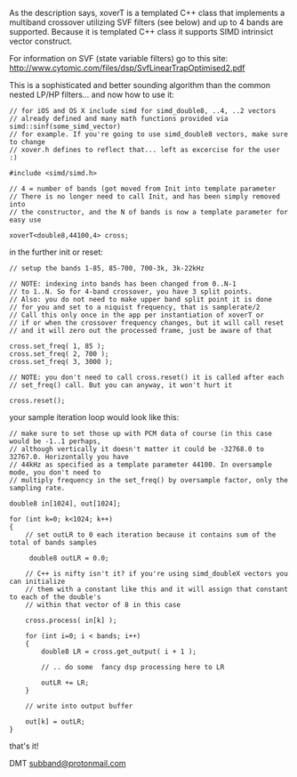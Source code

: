 As the description says, xoverT is a templated C++ class that implements a
multiband crossover utilizing SVF filters (see below) and up to 4 bands are supported.
Because it is templated C++ class it supports SIMD intrinsict vector construct.

For information on SVF (state variable filters) go to this site:
http://www.cytomic.com/files/dsp/SvfLinearTrapOptimised2.pdf

This is a sophisticated and better sounding algorithm than the 
common nested LP/HP filters... and now how to use it:

    // for iOS and OS X include simd for simd_double8, ..4, ..2 vectors
    // already defined and many math functions provided via simd::sinf(some_simd_vector)
    // for example. If you're going to use simd_double8 vectors, make sure to change 
    // xover.h defines to reflect that... left as excercise for the user :)
    
    #include <simd/simd.h>
    
    // 4 = number of bands (got moved from Init into template parameter
    // There is no longer need to call Init, and has been simply removed into
    // the constructor, and the N of bands is now a template parameter for easy use
    
    xoverT<double8,44100,4> cross;

in the further init or reset:

    // setup the bands 1-85, 85-700, 700-3k, 3k-22kHz
    
    // NOTE: indexing into bands has been changed from 0..N-1 
    // to 1..N. So for 4-band crossover, you have 3 split points.
    // Also: you do not need to make upper band split point it is done
    // for you and set to a niquist frequency, that is samplerate/2
    // Call this only once in the app per instantiation of xoverT or
    // if or when the crossover frequency changes, but it will call reset
    // and it will zero out the processed frame, just be aware of that
    
    cross.set_freq( 1, 85 );
    cross.set_freq( 2, 700 );
    cross.set_freq( 3, 3000 );

    // NOTE: you don't need to call cross.reset() it is called after each
    // set_freq() call. But you can anyway, it won't hurt it
    
    cross.reset();

your sample iteration loop would look like this:

    // make sure to set those up with PCM data of course (in this case would be -1..1 perhaps,
    // although vertically it doesn't matter it could be -32768.0 to 32767.0. Horizontally you have
    // 44kHz as specified as a template parameter 44100. In oversample mode, you don't need to 
    // multiply frequency in the set_freq() by oversample factor, only the sampling rate.
    
    double8 in[1024], out[1024]; 

    for (int k=0; k<1024; k++) 
    {
        // set outLR to 0 each iteration because it contains sum of the total of bands samples
         
         double8 outLR = 0.0;

        // C++ is nifty isn't it? if you're using simd_doubleX vectors you can initialize
        // them with a constant like this and it will assign that constant to each of the double's
        // within that vector of 8 in this case
        
        cross.process( in[k] );

        for (int i=0; i < bands; i++)
        {
            double8 LR = cross.get_output( i + 1 );
    
            // .. do some  fancy dsp processing here to LR
        
            outLR += LR;     
        }
    
        // write into output buffer
        
        out[k] = outLR;
    }

that's it!

DMT <subband@protonmail.com>



